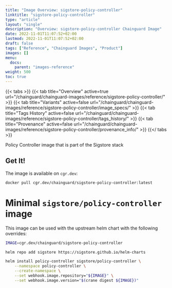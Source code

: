 ```yaml
---
title: "Image Overview: sigstore-policy-controller"
linktitle: "sigstore-policy-controller"
type: "article"
layout: "single"
description: "Overview: sigstore-policy-controller Chainguard Image"
date: 2022-11-01T11:07:52+02:00
lastmod: 2022-11-01T11:07:52+02:00
draft: false
tags: ["Reference", "Chainguard Images", "Product"]
images: []
menu:
  docs:
    parent: "images-reference"
weight: 500
toc: true
---
```


{{< tabs >}}
{{< tab title="Overview" active=true url="/chainguard/chainguard-images/reference/sigstore-policy-controller/" >}}
{{< tab title="Variants" active=false url="/chainguard/chainguard-images/reference/sigstore-policy-controller/image_specs/" >}}
{{< tab title="Tags History" active=false url="/chainguard/chainguard-images/reference/sigstore-policy-controller/tags_history/" >}}
{{< tab title="Provenance" active=false url="/chainguard/chainguard-images/reference/sigstore-policy-controller/provenance_info/" >}}
{{</ tabs >}}



<!--overview:start-->
Policy Controller image that is part of the Sigstore stack
<!--overview:end-->

<!--getting:start-->
## Get It!
The image is available on `cgr.dev`:

```
docker pull cgr.dev/chainguard/sigstore-policy-controller:latest
```
<!--getting:end-->

<!--body:start-->
# Minimal `sigstore/policy-controller` image

This image can be used with the upstream helm chart with the following
overrides:

```bash
IMAGE=cgr.dev/chainguard/sigstore-policy-controller

helm repo add sigstore https://sigstore.github.io/helm-charts

helm install policy-controller sigstore/policy-controller \
	--namespace policy-controller \
	--create-namespace \
	--set webhook.image.repository="${IMAGE}" \
	--set webhook.image.version="$(crane digest ${IMAGE})"
```
<!--body:end-->

